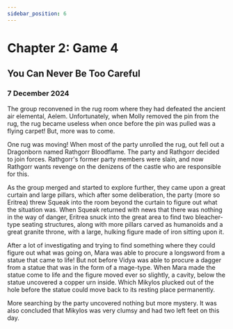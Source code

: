 ```yaml
---
sidebar_position: 6
---
```


# Chapter 2: Game 4

## You Can Never Be Too Careful

### 7 December 2024

The group reconvened in the rug room where they had defeated the ancient air elemental, Aelem. Unfortunately, when Molly removed the pin from the rug, the rug became useless when once before the pin was pulled was a flying carpet! But, more was to come.

One rug was moving! When most of the party unrolled the rug, out fell out a Dragonborn named Rathgorr Bloodflame. The party and Rathgorr decided to join forces. Rathgorr's former party members were slain, and now Rathgorr wants revenge on the denizens of the castle who are responsible for this.

As the group merged and started to explore further, they came upon a great curtain and large pillars, which after some deliberation, the party (more so Eritrea) threw Squeak into the room beyond the curtain to figure out what the situation was. When Squeak returned with news that there was nothing in the way of danger, Eritrea snuck into the great area to find two bleacher-type seating structures, along with more pillars carved as humanoids and a great granite throne, with a large, hulking figure made of iron sitting upon it.

After a lot of investigating and trying to find something where they could figure out what was going on, Mara was able to procure a longsword from a statue that came to life! But not before Vidya was able to procure a dagger from a statue that was in the form of a mage-type. When Mara made the statue come to life and the figure moved ever so slightly, a cavity, below the statue uncovered a copper urn inside. Which Mikylos plucked out of the hole before the statue could move back to its resting place permanently.

More searching by the party uncovered nothing but more mystery. It was also concluded that Mikylos was very clumsy and had two left feet on this day.
